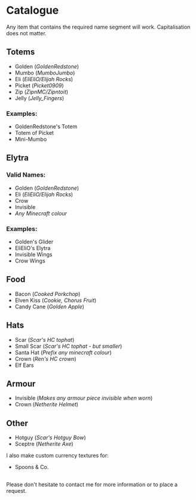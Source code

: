 # Catalogue

Any item that contains the required name segment will work.
Capitalisation does not matter.

## Totems
- Golden
  (*GoldenRedstone*)
- Mumbo
  (*MumboJumbo*)
- Eli
  (*EliEliO/Elijah Rocks*)
- Picket
  (*Picket0909*)
- Zip
  (*ZipnMC/Zipntoit*)
- Jelly
  (*Jelly_Fingers*)

### Examples:
- GoldenRedstone's Totem
- Totem of Picket
- Mini-Mumbo

## Elytra
### Valid Names:
- Golden
  (*GoldenRedstone*)
- Eli
  (*EliEliO/Elijah Rocks*)
- Crow
- Invisible
- *Any Minecraft colour*

### Examples:
- Golden's Glider
- EliEliO's Elytra
- Invisible Wings
- Crow Wings

## Food
- Bacon
  (*Cooked Porkchop*)
- Elven Kiss
  (*Cookie,
   Chorus Fruit*)
- Candy Cane
  (*Golden Apple*)

## Hats
- Scar
  (*Scar's HC tophat*)
- Small Scar
  (*Scar's HC tophat - but smaller*)
- Santa Hat
  (*Prefix any minecraft colour*)
- Crown
  (*Ren's HC crown*)
- Elf Ears

## Armour
- Invisible
  (*Makes any armour piece invisible when worn*)
- Crown
  (*Netherite Helmet*)

## Other
- Hotguy
  (*Scar's Hotguy Bow*)
- Sceptre
  (*Netherite Axe*)

I also make custom currency textures for:
- Spoons & Co.

##
Please don't hesitate to contact me for more information or to place a request.

